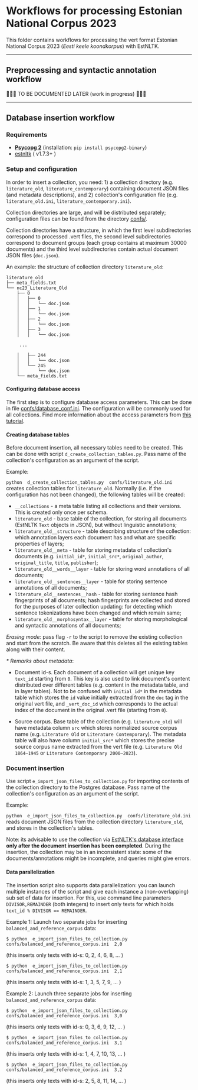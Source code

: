 # Workflows for processing Estonian National Corpus 2023

This folder contains workflows for processing the vert format Estonian National Corpus 2023 (_Eesti keele koondkorpus_) with EstNLTK. 

---

## Preprocessing and syntactic annotation workflow

🚧🚧🚧 TO BE DOCUMENTED LATER (work in progress) 🚧🚧🚧

--- 

## Database insertion workflow

### Requirements

* [**Psycopg 2**](https://www.psycopg.org) (installation: `pip install psycopg2-binary`)
* [estnltk](https://github.com/estnltk/estnltk) ( v1.7.3+ )

### Setup and configuration

In order to insert a collection, you need: 1) a collection directory (e.g. `literature_old`, `literature_contemporary`) containing document JSON files (and metadata descriptions), and 2) collection's configuration file (e.g. `literature_old.ini`, `literature_contemporary.ini`).

Collection directories are large, and will be distributed separately; configuration files can be found from the directory [confs/](confs/).

Collection directories have a structure, in which the first level subdirectories correspond to processed .vert files, the second level subdirectories correspond to document groups (each group contains at maximum 30000 documents) and the third level subdirectories contain actual document JSON files (`doc.json`). 

An example: the structure of collection directory `literature_old`:

	literature_old
	├── meta_fields.txt
	└── nc23_Literature_Old
	    ├── 0
	    │   ├── 0
	    │   │   └── doc.json
	    │   ├── 1
	    │   │   └── doc.json
	    │   ├── 2
	    │   │   └── doc.json
	    │   ├── 3
	    │   │   └── doc.json

		 ...

	    │   ├── 244
	    │   │   └── doc.json
	    │   └── 245
	    │       └── doc.json
	    └── meta_fields.txt 


#### Configuring database access

The first step is to configure database access parameters. 
This can be done in file [confs/database_conf.ini](confs/database_conf.ini). The configuration will be commonly used for all collections. 
Find more information about the access parameters from [this tutorial](https://github.com/estnltk/estnltk/blob/main/tutorials/storage/storing_text_objects_in_postgres.ipynb).

#### Creating database tables

Before document insertion, all necessary tables need to be created. 
This can be done with script `d_create_collection_tables.py`. 
Pass name of the collection's configuration as an argument of the script. 

Example:

`python  d_create_collection_tables.py  confs/literature_old.ini` creates collection tables for `literature_old`. Normally (i.e. if the configuration has not been changed), the following tables will be created:

  * `__collections` - a meta table listing all collections and their versions. This is created only once per schema.
  * `literature_old` - base table of the collection, for storing all documents (EstNLTK `Text` objects in JSON), but without linguistic annotations;
  * `literature_old__structure` - table describing structure of the collection: which annotation layers each document has and what are specific properties of layers;  
  * `literature_old__meta` - table for storing metadata of collection's documents (e.g. `initial_id*`, `initial_src*`, `original_author`, `original_title`,  `title`, `publisher`);
  * `literature_old__words__layer` - table for storing word annotations of all documents;
  * `literature_old__sentences__layer` - table for storing sentence annotations of all documents;
  * `literature_old__sentences__hash` - table for storing sentence hash fingerprints of all documents; hash fingerprints are collected and stored for the purposes of later collection updating: for detecting which sentence tokenizations have been changed and which remain same;
  * `literature_old__morphosyntax__layer` - table for storing morphological and syntactic annotations of all documents;
 
_Erasing mode:_ pass flag `-r` to the script to remove the existing collection and start from the scratch. Be aware that this deletes all the existing tables along with their content.

_\* Remarks about metadata_:

* Document id-s. Each document of a collection will get unique key `text_id` starting from `0`. This key is also used to link document's content distributed over different tables (e.g. content in the metadata table, and in layer tables). Not to be confused with `initial_id*` in the metadata table which stores the `id` value initially extracted from the `doc` tag in the original vert file, and `_vert_doc_id` which corresponds to the actual index of the document in the original .vert file (starting from `0`). 

* Source corpus. Base table of the collection (e.g. `literature_old`) will have metadata column `src` which stores normalized source corpus name (e.g. `Literature Old` or `Literature Contemporary`). The metadata table will also have column `initial_src*` which stores the precise source corpus name extracted from the vert file (e.g. `Literature Old 1864–1945` or `Literature Contemporary 2000–2023`). 

### Document insertion

Use script `e_import_json_files_to_collection.py` for importing contents of the collection directory to the Postgres database. 
Pass name of the collection's configuration as an argument of the script.  

Example:

`python  e_import_json_files_to_collection.py  confs/literature_old.ini` reads document JSON files from the collection directory `literature_old`, and stores in the collection's tables.

Note: its advisable to use the collection via [EstNLTK's database interface](https://github.com/estnltk/estnltk/blob/main/tutorials/storage/storing_text_objects_in_postgres.ipynb) **only after the document insertion has been completed**. During the insertion, the collection may be in an inconsistent state: some of the documents/annotations might be incomplete, and queries might give errors.

#### Data parallelization

The insertion script also supports data parallelization: you can launch multiple instances of the script and give each instance a (non-overlapping) sub set of data for insertion. 
For this, use command line parameters `DIVISOR,REMAINDER` (both integers) to insert only texts for which holds `text_id % DIVISOR == REMAINDER`. 

Example 1: Launch two separate jobs for inserting `balanced_and_reference_corpus` data:

	$ python  e_import_json_files_to_collection.py  confs/balanced_and_reference_corpus.ini  2,0

(this inserts only texts with id-s: 0, 2, 4, 6, 8, ... )

	$ python  e_import_json_files_to_collection.py  confs/balanced_and_reference_corpus.ini  2,1

(this inserts only texts with id-s: 1, 3, 5, 7, 9, ... )

Example 2: Launch three separate jobs for inserting `balanced_and_reference_corpus` data:

	$ python  e_import_json_files_to_collection.py  confs/balanced_and_reference_corpus.ini  3,0

(this inserts only texts with id-s: 0, 3, 6, 9, 12, ... )

	$ python  e_import_json_files_to_collection.py  confs/balanced_and_reference_corpus.ini  3,1

(this inserts only texts with id-s: 1, 4, 7, 10, 13, ... )

	$ python  e_import_json_files_to_collection.py  confs/balanced_and_reference_corpus.ini  3,2

(this inserts only texts with id-s: 2, 5, 8, 11, 14, ... )
